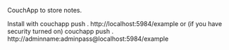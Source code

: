CouchApp to store notes.

Install with 
    couchapp push . http://localhost:5984/example
or (if you have security turned on)
    couchapp push . http://adminname:adminpass@localhost:5984/example
